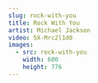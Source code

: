```yaml
---
slug: rock-with-you
title: Rock With You
artist: Michael Jackson
video: 5X-Mrc2l1d0
images:
  - src: rock-with-you
    width: 600
    height: 776
---
```

